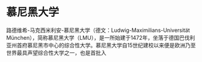# 慕尼黑大学

路德维希-马克西米利安-慕尼黑大学（德文：Ludwig-Maximilians-Universität München），简称慕尼黑大学（LMU），是一所始建于1472年，坐落于德国巴伐利亚州首府慕尼黑市中心的综合性大学。慕尼黑大学自15世纪建校以来便是欧洲乃至世界最具声望综合性大学之一，也是首批入